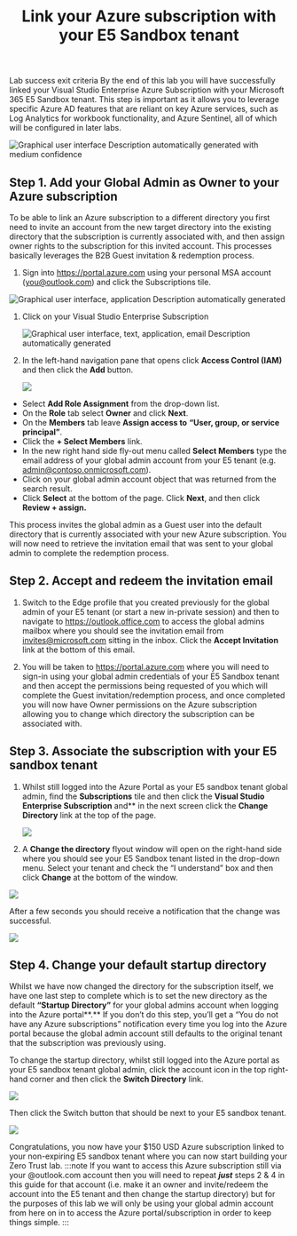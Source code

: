 ﻿---
id: linkazuresub
title: Link your Azure subscription with your E5 Sandbox tenant 
sidebar_label: Link Azure subscription
slug: /linkazuresub
---



Lab success exit criteria
By the end of this lab you will have successfully linked your Visual Studio Enterprise Azure Subscription with your Microsoft 365 E5 Sandbox tenant. This step is important as it allows you to leverage specific Azure AD features that are reliant on key Azure services, such as Log Analytics for workbook functionality, and Azure Sentinel, all of which will be configured in later labs. 

![Graphical user interface Description automatically generated with medium confidence](img/linkazuresub.001.png)
## Step 1. Add your Global Admin as Owner to your Azure subscription
To be able to link an Azure subscription to a different directory you first need to invite an account from the new target directory into the existing directory that the subscription is currently associated with, and then assign owner rights to the subscription for this invited account. This processes basically leverages the B2B Guest invitation & redemption process.

1. Sign into <https://portal.azure.com> using your personal MSA account (<you@outlook.com>) and click the Subscriptions tile.


![Graphical user interface, application Description automatically generated](img/linkazuresub.002.png)

1. Click on your Visual Studio Enterprise Subscription

   ![Graphical user interface, text, application, email Description automatically generated](img/linkazuresub.003.png)
1. In the left-hand navigation pane that opens click **Access Control (IAM)** and then click the **Add** button.

   ![](img/linkazuresub.004.png)
- Select **Add Role Assignment** from the drop-down list.
- On the **Role** tab select **Owner** and click **Next**. 
- On the **Members** tab leave **Assign access to** **“User, group, or service principal”**.
- Click the **+ Select Members** link.
- In the new right hand side fly-out menu called **Select Members** type the email address of your global admin account from your E5 tenant (e.g. <admin@contoso.onmicrosoft.com>).
- Click on your global admin account object that was returned from the search result.
- Click **Select** at the bottom of the page. Click **Next**, and then click **Review + assign.** 

This process invites the global admin as a Guest user into the default directory that is currently associated with your new Azure subscription. You will now need to retrieve the invitation email that was sent to your global admin to complete the redemption process.

## Step 2. Accept and redeem the invitation email
1. Switch to the Edge profile that you created previously for the global admin of your E5 tenant (or start a new in-private session) and then to navigate to <https://outlook.office.com> to access the global admins mailbox where you should see the invitation email from <invites@microsoft.com> sitting in the inbox. Click the **Accept Invitation** link at the bottom of this email.

1. You will be taken to <https://portal.azure.com> where you will need to sign-in using your global admin credentials of your E5 Sandbox tenant and then accept the permissions being requested of you which will complete the Guest invitation/redemption process, and once completed you will now have Owner permissions on the Azure subscription allowing you to change which directory the subscription can be associated with.

## Step 3. Associate the subscription with your E5 sandbox tenant
1. Whilst still logged into the Azure Portal as your E5 sandbox tenant global admin, find the **Subscriptions** tile and then click the **Visual Studio Enterprise Subscription** and** in the next screen click the **Change Directory** link at the top of the page.

   ![](img/linkazuresub.005.png)
1. A **Change the directory** flyout window will open on the right-hand side where you should see your E5 Sandbox tenant listed in the drop-down menu. Select your tenant and check the “I understand” box and then click **Change** at the bottom of the window.


![](img/linkazuresub.006.png)

After a few seconds you should receive a notification that the change was successful.

![](img/linkazuresub.007.png) 
## Step 4. Change your default startup directory
Whilst we have now changed the directory for the subscription itself, we have one last step to complete which is to set the new directory as the default **“Startup Directory”** for your global admins account when logging into the Azure portal**.** If you don’t do this step, you’ll get a “You do not have any Azure subscriptions” notification every time you log into the Azure portal because the global admin account still defaults to the original tenant that the subscription was previously using. 

To change the startup directory, whilst still logged into the Azure portal as your E5 sandbox tenant global admin, click the account icon in the top right-hand corner and then click the **Switch Directory** link.

![](img/linkazuresub.008.png)

Then click the Switch button that should be next to your E5 sandbox tenant.

![](img/linkazuresub.009.png)

Congratulations, you now have your $150 USD Azure subscription linked to your non-expiring E5 sandbox tenant where you can now start building your Zero Trust lab.
:::note
If you want to access this Azure subscription still via your @outlook.com account then you will need to repeat ***just*** steps 2 & 4 in this guide for that account (i.e. make it an owner and invite/redeem the account into the E5 tenant and then change the startup directory) but for the purposes of this lab we will only be using your global admin account from here on in to access the Azure portal/subscription in order to keep things simple.
:::
